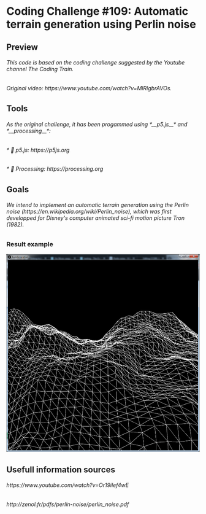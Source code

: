 
<h1> Coding Challenge #109: Automatic terrain generation using Perlin noise

<h2> Preview

<h6> This code is based on the coding challenge suggested by the Youtube channel The Coding Train. 
<h6> Original video: https://www.youtube.com/watch?v=MlRlgbrAVOs.

<h2> Tools

<h6> As the original challenge, it has been progammed using *__p5.js__* and *__processing__*:
<h6> * 🔗 p5.js: https://p5js.org
<h6> * 🔗 Processing: https://processing.org

<h2> Goals

<h6> We intend to implement an automatic terrain generation using the Perlin noise (https://en.wikipedia.org/wiki/Perlin_noise), which was first developped for Disney's computer animated sci-fi motion picture Tron (1982).

<h3> Result example

![alt text](https://github.com/MericLuc/Coding-train/blob/master/CC_109_AutoGeneration/result.png)

<h2> Usefull information sources

<h6> https://www.youtube.com/watch?v=Or19ilef4wE
<h6> http://zenol.fr/pdfs/perlin-noise/perlin_noise.pdf
